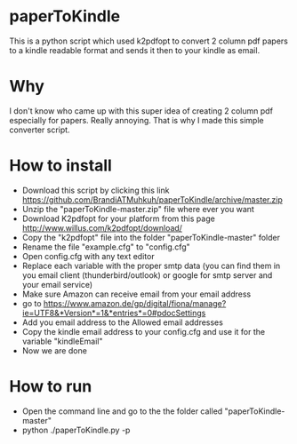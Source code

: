 paperToKindle
=============

This is a python script which used k2pdfopt to convert 2 column pdf papers to a kindle readable format and sends it then to your kindle as email.

# Why
I don't know who came up with this super idea of creating 2 column pdf especially for papers. Really annoying. That is why I made this simple converter script. 

# How to install

* Download this script by clicking this link https://github.com/BrandiATMuhkuh/paperToKindle/archive/master.zip
* Unzip the "paperToKindle-master.zip" file where ever you want
* Download K2pdfopt for your platform from this page http://www.willus.com/k2pdfopt/download/
* Copy the "k2pdfopt" file into the folder "paperToKindle-master" folder
* Rename the file "example.cfg" to "config.cfg"
* Open config.cfg with any text editor
* Replace each variable with the proper smtp data (you can find them in you email client (thunderbird/outlook) or google for smtp server and your email service)
* Make sure Amazon can receive email from your email address
* go to https://www.amazon.de/gp/digital/fiona/manage?ie=UTF8&*Version*=1&*entries*=0#pdocSettings
* Add you email address to the Allowed email addresses
* Copy the kindle email address to your config.cfg and use it for the variable "kindleEmail"
* Now we are done

# How to run

* Open the command line and go to the the folder called "paperToKindle-master"
* python ./paperToKindle.py -p <pdfFileName>

